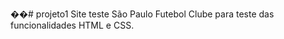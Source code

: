 ��#   p r o j e t o 1 
 
 Site teste São Paulo Futebol Clube para teste das funcionalidades HTML e CSS.
